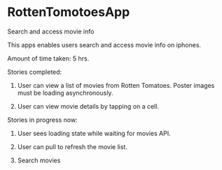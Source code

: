# RottenTomotoesApp
Search and access movie info

This apps enables users search and access movie info on iphones.

Amount of time taken: 5 hrs. 

Stories completed:

1. User can view a list of movies from Rotten Tomatoes. Poster images must be loading asynchronously.

2. User can view movie details by tapping on a cell.

Stories in progress now:
1. User sees loading state while waiting for movies API.

2. User can pull to refresh the movie list.

3. Search movies

